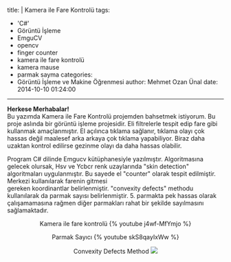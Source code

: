 title: |
  Kamera ile Fare Kontrolü
tags:
  - 'C#'
  - Görüntü İşleme
  - EmguCV
  - opencv
  - finger counter
  - kamera ile fare kontrolü
  - kamera mause
  - parmak sayma
categories:
  - Görüntü İşleme ve Makine Öğrenmesi
author: Mehmet Ozan Ünal
date: 2014-10-10 01:24:00
---
**Herkese Merhabalar!**  
Bu yazımda Kamera ile Fare Kontrolü projemden bahsetmek istiyorum. Bu proje aslında bir görüntü işleme projesidir. Eli filtrelerle tespit edip fare gibi kullanmak amaçlanmıştır. El açılınca tıklama sağlanır, tıklama olayı çok hassas değil maalesef arka arkaya çok tıklama yapabiliyor. Biraz daha uzaktan kontrol edilirse gezinme olayı da daha hassas olabilir.

Program C# dilinde Emgucv kütüphanesiyle yazılmıştır. Algoritmasına gelecek olursak, Hsv ve Ycbcr renk uzaylarında "skin detection" algoritmaları uygulanmıştır. Bu sayede el "counter" olarak tespit edilmiştir. Merkezi kullanılarak farenin gitmesi  
<a name="more"></a>gereken koordinantlar belirlenmiştir. "convexity defects" methodu kullanılarak da parmak sayısı belirlenmiştir. 5\. parmakta pek hassas olarak çalışamamasına rağmen diğer parmakları rahat bir şekilde sayılmasını sağlamaktadır.

<center>
Kamera ile fare kontrolü
{% youtube j4wf-MfYmjo %} 

Parmak Sayıcı
{% youtube skS8qayIxWw %}

Convexity Defects Method
![](http://4.bp.blogspot.com/-a6ZMx0rHttY/VDb5CwYV-0I/AAAAAAAAEb4/6-qXnFxRwAo/s1600/Ekran%2BAl%C4%B1nt%C4%B1s%C4%B1.PNG)

</center>
